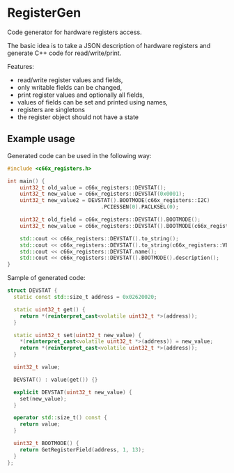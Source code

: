 # RegisterGen #

Code generator for hardware registers access.

The basic idea is to take a JSON description of hardware registers and
generate C++ code for read/write/print.

Features:
- read/write register values and fields,
- only writable fields can be changed,
- print register values and optionally all fields,
- values of fields can be set and printed using names,
- registers are singletons
- the register object should not have a state

## Example usage ##

Generated code can be used in the following way:

```c++
#include <c66x_registers.h>

int main() {
    uint32_t old_value = c66x_registers::DEVSTAT();
	uint32_t new_value = c66x_registers::DEVSTAT(0x0001);
    uint32_t new_value2 = DEVSTAT().BOOTMODE(c66x_registers::I2C)
	                          .PCIESSEN(0).PACLKSEL(0);

	uint32_t old_field = c66x_registers::DEVSTAT().BOOTMODE();
	uint32_t new_value = c66x_registers::DEVSTAT().BOOTMODE(c66x_registers::I2C);

    std::cout << c66x_registers::DEVSTAT().to_string();
	std::cout << c66x_registers::DEVSTAT().to_string(c66x_registers::VERBOSE);
	std::cout << c66x_registers::DEVSTAT.name();
	std::cout << c66x_registers::DEVSTAT().BOOTMODE().description();
}
```

Sample of generated code:

```c++
struct DEVSTAT {
  static const std::size_t address = 0x02620020;

  static uint32_t get() {
    return *(reinterpret_cast<volatile uint32_t *>(address));
  }

  static uint32_t set(uint32_t new_value) {
    *(reinterpret_cast<volatile uint32_t *>(address)) = new_value;
    return *(reinterpret_cast<volatile uint32_t *>(address));
  }

  uint32_t value;

  DEVSTAT() : value(get()) {}

  explicit DEVSTAT(uint32_t new_value) {
    set(new_value);
  }

  operator std::size_t() const {
    return value;
  }

  uint32_t BOOTMODE() {
    return GetRegisterField(address, 1, 13);
  }
};
```
